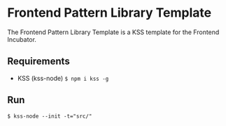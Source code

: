 # Frontend Pattern Library Template 

The Frontend Pattern Library Template is a KSS template for the Frontend Incubator.
 
## Requirements

* KSS (kss-node)  ```$ npm i kss -g```

## Run

```
$ kss-node --init -t="src/"
```
